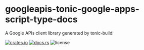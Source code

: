 # googleapis-tonic-google-apps-script-type-docs

A Google APIs client library generated by tonic-build

[![crates.io](https://img.shields.io/crates/v/googleapis-tonic-google-apps-script-type-docs)](https://crates.io/crates/googleapis-tonic-google-apps-script-type-docs)
[![docs.rs](https://img.shields.io/docsrs/googleapis-tonic-google-apps-script-type-docs)](https://docs.rs/googleapis-tonic-google-apps-script-type-docs)
![license](https://img.shields.io/crates/l/googleapis-tonic-google-apps-script-type-docs)
